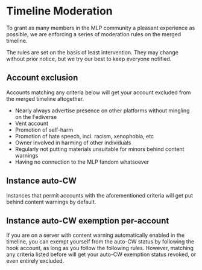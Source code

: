 # Timeline Moderation
To grant as many members in the MLP community a pleasant experience as possible, we are enforcing a series of moderation rules on the merged timeline.

The rules are set on the basis of least intervention. They may change without prior notice, but we try our best to keep everyone notified.

## Account exclusion
Accounts matching any criteria below will get your account excluded from the merged timeline altogether.

* Nearly always advertise presence on other platforms without mingling on the Fediverse
* Vent account
* Promotion of self-harm
* Promotion of hate speech, incl. racism, xenophobia, etc
* Owner involved in harming of other individuals
* Regularly not putting materials unsuitable for minors behind content warnings
* Having no connection to the MLP fandom whatsoever

## Instance auto-CW
Instances that permit accounts with the aforementioned criteria will get put behind content warnings by default.

## Instance auto-CW exemption per-account
If you are on a server with content warning automatically enabled in the timeline, you can exempt yourself from the auto-CW status by following the hook account, as long as you follow the following rules. However, matching any criteria listed before will get your auto-CW exemption status revoked, or even entirely excluded.
